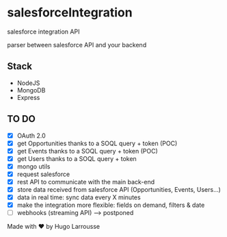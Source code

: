 # salesforceIntegration
salesforce integration API

parser between salesforce API and your backend

## Stack

* NodeJS
* MongoDB
* Express

## TO DO

* [x] OAuth 2.0
* [x] get Opportunities thanks to a SOQL query + token (POC)
* [x] get Events thanks to a SOQL query + token (POC)
* [x] get Users thanks to a SOQL query + token
* [x] mongo utils
* [x] request salesforce
* [x] rest API to communicate with the main back-end
* [x] store data received from salesforce API (Opportunities, Events, Users...)
* [x] data in real time: sync data every X minutes
* [x] make the integration more flexible: fields on demand, filters & date
* [ ] webhooks (streaming API) --> postponed

Made with ❤️ by Hugo Larrousse
